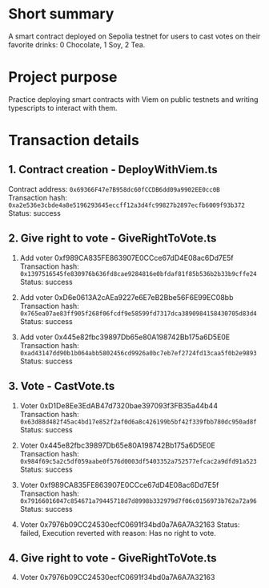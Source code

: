 # Short summary
A smart contract deployed on Sepolia testnet for users to cast votes on their favorite drinks: 0 Chocolate, 1 Soy, 2 Tea.  

# Project purpose
Practice deploying smart contracts with Viem on public testnets and writing typescripts to interact with them.  

# Transaction details
## 1. Contract creation - DeployWithViem.ts
Contract address: `0x69366F47e7B958dc60fCCDB6dd09a9902EE0cc0B`  
Transaction hash: `0xa2e536e3cbde4a8e5196293645eccff12a3d4fc99827b2897ecfb6009f93b372`  
Status: success

## 2. Give right to vote - GiveRightToVote.ts
1. Add voter 0xf989CA835FE863907E0CCce67dD4E08ac6Dd7E5f  
Transaction hash: `0x1397516545fe830976b636fd8cae9284816e0bfdaf81f85b536b2b33b9cffe24`  
Status: success

2. Add voter 0xD6e0613A2cAEa9227e6E7eB2Bbe56F6E99EC08bb  
Transaction hash: `0x765ea07ae83ff905f268f06fcdf9e58599fd7317dca3890984158430705d83d4`  
Status: success

3. Add voter 0x445e82fbc39897Db65e80A198742Bb175a6D5E0E  
Transaction hash: `0xad43147dd90b1b064abb5802456cd9926a0bc7eb7ef2724fd13caa5f0b2e9893`  
Status: success

## 3. Vote - CastVote.ts
1. Voter 0xD1De8Ee3EdAB47d7320bae397093f3FB35a44b44  
Transaction hash: `0x63d88d482f45ac4bd17e852f2af0d6a8c426199b5bf42f339fbb780dc950ad8f`  
Status: success

2. Voter 0x445e82fbc39897Db65e80A198742Bb175a6D5E0E  
Transaction hash: `0x984f69c5a2c5df059aabe0f576d0003df5403352a752577efcac2a9dfd91a523`  
Status: success

3. Voter 0xf989CA835FE863907E0CCce67dD4E08ac6Dd7E5f  
Transaction hash: `0x79166016047c854671a79445718d7d8998b332979d7f06c0156973b762a72a96`  
Status: success

4. Voter 0x7976b09CC24530ecfC0691f34bd0a7A6A7A32163
Status: failed, Execution reverted with reason: Has no right to vote.

## 4. Give right to vote - GiveRightToVote.ts

4. Voter 0x7976b09CC24530ecfC0691f34bd0a7A6A7A32163

